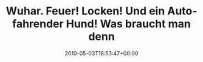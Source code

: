 ---
retweeted: false
source: <a href="http://twitter.com" rel="nofollow">Twitter Web Client</a>
entities:
  hashtags: []
  symbols: []
  user_mentions:
  - name: vinz
    screen_name: vinzv
    indices:
    - '109'
    - '115'
    id_str: '21310129'
    id: '21310129'
  urls: []
display_text_range:
- '0'
- '116'
favorite_count: '0'
id_str: '13320349974'
truncated: false
retweet_count: '0'
id: '13320349974'
created_at: Mon May 03 18:53:47 +0000 2010
favorited: false
full_text: Wuhar. Feuer! Locken! Und ein Autofahrender Hund! Was braucht man denn
  bitte mehr? http://bit.ly/aXUEaq (via [@vinzv](https://twitter.com/vinzv))
lang: de
tags:
- pesos/twitter
date: '2010-05-03T18:53:47+00:00'
src: https://twitter.com/bascht/status/13320349974
original_url: https://twitter.com/bascht/status/13320349974
type: twitter_tweet
text: Wuhar. Feuer! Locken! Und ein Autofahrender Hund! Was braucht man denn bitte
  mehr? http://bit.ly/aXUEaq (via [@vinzv](https://twitter.com/vinzv))
title: 'Wuhar. Feuer! Locken! Und ein Autofahrender Hund! Was braucht man denn '

---